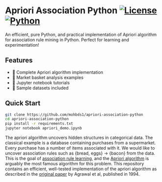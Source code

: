# Apriori Association Python [![License](https://img.shields.io/badge/License-MIT-blue.svg)](LICENSE) [![Python](https://img.shields.io/badge/Python-3.8%2B-yellow)](https://python.org)

An efficient, pure Python, and practical implementation of Apriori algorithm for association rule mining in Python. Perfect for learning and experimentation!

## Features
- 🧠 Complete Apriori algorithm implementation
- 🛒 Market basket analysis examples
- 📝 Jupyter notebook tutorials
- 📁 Sample datasets included

## Quick Start
```bash
git clone https://github.com/mohbds1/apriori-association-python
cd apriori-association-python
pip install -r requirements.txt
jupyter notebook apriori_demo.ipynb
```

The apriori algorithm uncovers hidden structures in categorical data.
The classical example is a database containing purchases from a supermarket.
Every purchase has a number of items associated with it.
We would like to uncover association rules such as {bread, eggs} -> {bacon} from the data.
This is the goal of [association rule learning](https://en.wikipedia.org/wiki/Association_rule_learning), and the [Apriori algorithm](https://en.wikipedia.org/wiki/Apriori_algorithm) is arguably the most famous algorithm for this problem.
This repository contains an efficient, well-tested implementation of the apriori algorithm as described in the [original paper](https://www.macs.hw.ac.uk/~dwcorne/Teaching/agrawal94fast.pdf) by Agrawal et al, published in 1994.
